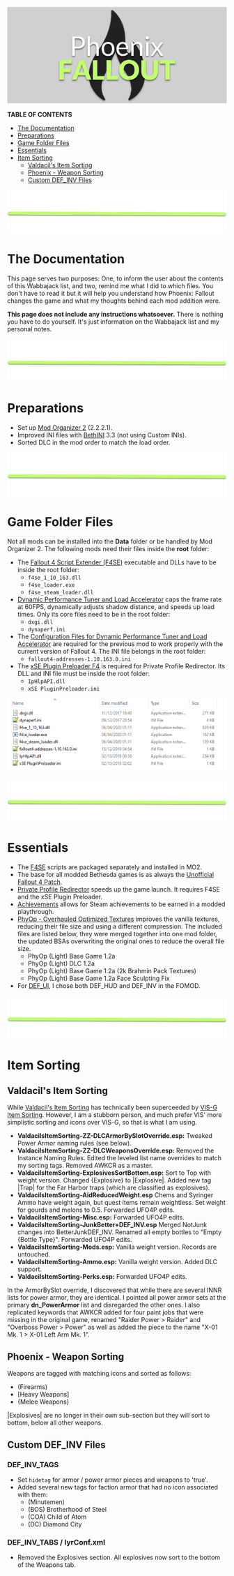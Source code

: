 ![logo](Media/Logo.png)

**TABLE OF CONTENTS**
- [The Documentation](#the-documentation)
- [Preparations](#preparations)
- [Game Folder Files](#game-folder-files)
- [Essentials](#essentials)
- [Item Sorting](#item-sorting)
  - [Valdacil's Item Sorting](#valdacils-item-sorting)
  - [Phoenix - Weapon Sorting](#phoenix---weapon-sorting)
  - [Custom DEF_INV Files](#custom-def_inv-files)

![separator](/Media/Separator.png)

# The Documentation

This page serves two purposes: One, to inform the user about the contents of this Wabbajack list, and two, remind me what I did to which files. You don't have to read it but it will help you understand how Phoenix: Fallout changes the game and what my thoughts behind each mod addition were.

**This page does not include any instructions whatsoever.** There is nothing you have to do yourself. It's just information on the Wabbajack list and my personal notes.

![separator](/Media/Separator.png)

# Preparations

- Set up [Mod Organizer 2](https://www.nexusmods.com/skyrimspecialedition/mods/6194) (2.2.2.1).
- Improved INI files with [BethINI](https://www.nexusmods.com/fallout4/mods/67) 3.3 (not using Custom INIs).
- Sorted DLC in the mod order to match the load order.

![separator](/Media/Separator.png)

# Game Folder Files

Not all mods can be installed into the **Data** folder or be handled by Mod Organizer 2. The following mods need their files inside the **root** folder:

- The [Fallout 4 Script Extender (F4SE)](http://f4se.silverlock.org/) executable and DLLs have to be inside the root folder:
  - `f4se_1_10_163.dll`
  - `f4se_loader.exe`
  - `f4se_steam_loader.dll`
- [Dynamic Performance Tuner and Load Accelerator](https://www.nexusmods.com/fallout4/mods/28143/) caps the frame rate at 60FPS, dynamically adjusts shadow distance, and speeds up load times. Only its core files need to be in the root folder:
  - `dxgi.dll`
  - `dynaperf.ini`
- The [Configuration Files for Dynamic Performance Tuner and Load Accelerator](https://www.nexusmods.com/fallout4/mods/33632) are required for the previous mod to work properly with the current version of Fallout 4. The INI file belongs in the root folder:
  - `fallout4-addresses-1.10.163.0.ini`
- The [xSE Plugin Preloader F4](https://www.nexusmods.com/fallout4/mods/33946) is required for Private Profile Redirector. Its DLL and INI file must be inside the root folder:
  - `IpHlpAPI.dll`
  - `xSE PluginPreloader.ini`

![Game Folder Files](Media/documentation/game_folder_files.png)

![separator](/Media/Separator.png)

# Essentials

- The [F4SE](http://f4se.silverlock.org/) scripts are packaged separately and installed in MO2.
- The base for all modded Bethesda games is as always the [Unofficial Fallout 4 Patch](https://www.nexusmods.com/fallout4/mods/4598).
- [Private Profile Redirector](https://www.nexusmods.com/fallout4/mods/33947) speeds up the game launch. It requires F4SE and the xSE Plugin Preloader.
- [Achievements](https://www.nexusmods.com/fallout4/mods/12465) allows for Steam achievements to be earned in a modded playthrough.
- [PhyOp - Overhauled Optimized Textures](https://www.nexusmods.com/fallout4/mods/27038) improves the vanilla textures, reducing their file size and using a different compression. The included files are listed below, they were merged together into one mod folder, the updated BSAs overwriting the original ones to reduce the overall file size.
  -  PhyOp (Light) Base Game 1.2a
  -  PhyOp (Light) DLC 1.2a
  -  PhyOp (Light) Base Game 1.2a (2k Brahmin Pack Textures)
  -  PhyOp (Light) Base Game 1.2a Face Sculpting Fix
- For [DEF_UI](https://www.nexusmods.com/fallout4/mods/10654), I chose both DEF_HUD and DEF_INV in the FOMOD.

![separator](/Media/Separator.png)

# Item Sorting

## Valdacil's Item Sorting

While [Valdacil's Item Sorting](https://www.nexusmods.com/fallout4/mods/3877) has technically been superceeded by [VIS-G Item Sorting](https://www.nexusmods.com/fallout4/mods/33383). However, I am a stubborn person, and much prefer VIS' more simplistic sorting and icons over VIS-G, so that is what I am using.

- **ValdacilsItemSorting-ZZ-DLCArmorBySlotOverride.esp:** Tweaked Power Armor naming rules (see below).
- **ValdacilsItemSorting-ZZ-DLCWeaponsOverride.esp:** Removed the Instance Naming Rules. Edited the leveled list name overrides to match my sorting tags. Removed AWKCR as a master.
- **ValdacilsItemSorting-ExplosivesSortBottom.esp:** Sort to Top with weight version. Changed {Explosive} to |Explosive|. Added new tag |Trap| for the Far Harbor traps (which are classified as explosives).
- **ValdacilsItemSorting-AidReducedWeight.esp** Chems and Syringer Ammo have weight again, but quest items remain weightless. Set weight for gourds and melons to 0.5. Forwarded UFO4P edits.
- **ValdacilsItemSorting-Misc.esp:** Forwarded UFO4P edits.
- **ValdacilsItemSorting-JunkBetter+DEF_INV.esp** Merged NotJunk changes into BetterJunkDEF_INV. Renamed all empty bottles to "Empty {Bottle Type}". Forwarded UFO4P edits.
- **ValdacilsItemSorting-Mods.esp:** Vanilla weight version. Records are untouched.
- **ValdacilsItemSorting-Ammo.esp:** Vanilla weight version. Added DLC support.
- **ValdacilsItemSorting-Perks.esp:** Forwarded UFO4P edits.

In the ArmorBySlot override, I discovered that while there are several INNR lists for power armor, they are identical. I pointed all power armor sets at the primary **dn_PowerArmor** list and disregarded the other ones. I also replicated keywords that AWKCR added for four paint jobs that were missing in the original game, renamed "Raider Power > Raider" and "Overboss Power > Power" as well as added the piece to the name "X-01 Mk. 1 > X-01 Left Arm Mk. 1".

## Phoenix - Weapon Sorting

Weapons are tagged with matching icons and sorted as follows:

- (Firearms)
- [Heavy Weapons]
- {Melee Weapons}

|Explosives| are no longer in their own sub-section but they will sort to bottom, below all other weapons.

## Custom DEF_INV Files

### DEF_INV_TAGS

- Set `hidetag` for armor / power armor pieces and weapons to 'true'.
- Added several new tags for faction armor that had no icon associated with them:
  - (Minutemen)
  - (BOS) Brotherhood of Steel
  - (COA) Child of Atom
  - (DC) Diamond City

### DEF_INV_TABS / lyrConf.xml

- Removed the Explosives section. All explosives now sort to the bottom of the Weapons tab.